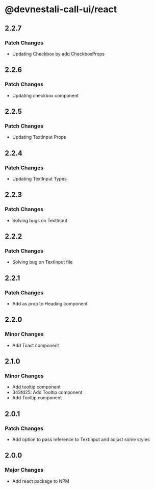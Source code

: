 # @devnestali-call-ui/react

## 2.2.7

### Patch Changes

- Updating Checkbox by add CheckboxProps

## 2.2.6

### Patch Changes

- Updating checkbox component

## 2.2.5

### Patch Changes

- Updating TextInput Props

## 2.2.4

### Patch Changes

- Updating TextInput Types

## 2.2.3

### Patch Changes

- Solving bugs on TextInput

## 2.2.2

### Patch Changes

- Solving bug on TextInput file

## 2.2.1

### Patch Changes

- Add as prop to Heading component

## 2.2.0

### Minor Changes

- Add Toast component

## 2.1.0

### Minor Changes

- Add tooltip component
- 343fd25: Add Tooltip component
- Add Tooltip component

## 2.0.1

### Patch Changes

- Add option to pass reference to TextInput and adjust some styles

## 2.0.0

### Major Changes

- Add react package to NPM
